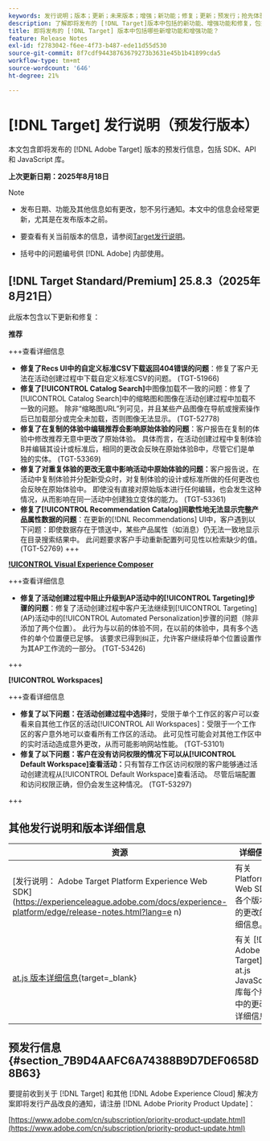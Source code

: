 ```yaml
---
keywords: 发行说明；版本；更新；未来版本；增强；新功能；修复；更新；预发行；抢先体验
description: 了解即将发布的 [!DNL Target]版本中包括的新功能、增强功能和修复，包括 SDK、API 和 JavaScript 库。
title: 即将发布的 [!DNL Target] 版本中包括哪些新增功能和增强功能？
feature: Release Notes
exl-id: f2783042-f6ee-4f73-b487-ede11d55d530
source-git-commit: 8f7cdf94438763679273b3631e45b1b41899cda5
workflow-type: tm+mt
source-wordcount: '646'
ht-degree: 21%

---
```


# [!DNL Target] 发行说明（预发行版本）

本文包含即将发布的 [!DNL Adobe Target] 版本的预发行信息，包括 SDK、API 和 JavaScript 库。

**上次更新日期：2025年8月18日**

>[!NOTE]
>
>* 发布日期、功能及其他信息如有更改，恕不另行通知。本文中的信息会经常更新，尤其是在发布版本之前。
>
>* 要查看有关当前版本的信息，请参阅[Target发行说明](release-notes.md)。
>
>* 括号中的问题编号供 [!DNL Adobe] 内部使用。

## [!DNL Target Standard/Premium] 25.8.3（2025年8月21日）

此版本包含以下更新和修复：

**推荐**

+++查看详细信息
* **修复了Recs UI中的自定义标准CSV下载返回404错误的问题**：修复了客户无法在活动创建过程中下载自定义标准CSV的问题。 (TGT-51966)
* **修复了[!UICONTROL Catalog Search]**&#x200B;中图像加载不一致的问题：修复了[!UICONTROL  Catalog Search]中的缩略图和图像在活动创建过程中加载不一致的问题。 除非“缩略图URL”列可见，并且某些产品图像在导航或搜索操作后已加载部分或完全未加载，否则图像无法显示。 (TGT-52778)
* **修复了在复制的体验中编辑推荐会影响原始体验的问题**：客户报告在复制的体验中修改推荐无意中更改了原始体验。 具体而言，在活动创建过程中复制体验B并编辑其设计或标准后，相同的更改会反映在原始体验B中，尽管它们是单独的实体。 (TGT-53369)
* **修复了对重复体验的更改无意中影响活动中原始体验的问题：**&#x200B;客户报告说，在活动中复制体验并分配新受众时，对复制体验的设计或标准所做的任何更改也会反映在原始体验中。 即使没有直接对原始版本进行任何编辑，也会发生这种情况，从而影响在同一活动中创建独立变体的能力。 (TGT-53361)
* **修复了[!UICONTROL Recommendation Catalog]间歇性地无法显示完整产品属性数据的问题**：在更新的[!DNL Recommendations] UI中，客户遇到以下问题：即使数据存在于馈送中，某些产品属性（如消息）仍无法一致地显示在目录搜索结果中。 此问题要求客户手动重新配置列可见性以检索缺少的值。 (TGT-52769)
+++

**[!UICONTROL Visual Experience Composer](VEC)**

+++查看详细信息
* **修复了活动创建过程中阻止升级到AP活动中的[!UICONTROL Targeting]步骤的问题**：修复了活动创建过程中客户无法继续到[!UICONTROL Targeting] (AP)活动中的[!UICONTROL Automated Personalization]步骤的问题（除非添加了两个位置）。 此行为与以前的体验不同，在以前的体验中，具有多个选件的单个位置便已足够。 该要求已得到纠正，允许客户继续将单个位置设置作为其AP工作流的一部分。 (TGT-53426)

+++

**[!UICONTROL Workspaces]**

+++查看详细信息
* **修复了以下问题：在活动创建过程中选择**&#x200B;时，受限于单个工作区的客户可以查看来自其他工作区的活动[!UICONTROL All Workspaces]：受限于一个工作区的客户意外地可以查看所有工作区的活动。 此可见性可能会对其他工作区中的实时活动造成意外更改，从而可能影响网站性能。 (TGT-53101)
* **修复了以下问题：客户在没有访问权限的情况下可以从[!UICONTROL Default Workspace]查看活动：**&#x200B;只有暂存工作区访问权限的客户能够通过活动创建流程从[!UICONTROL Default Workspace]查看活动。 尽管后端配置和访问权限正确，但仍会发生这种情况。 (TGT-53297)

+++

## 其他发行说明和版本详细信息

| 资源 | 详细信息 |
|--- |--- |
| [发行说明： Adobe Target Platform Experience Web SDK]&#x200B;(https://experienceleague.adobe.com/docs/experience-platform/edge/release-notes.html?lang=e n) | 有关 Platform Web SDK 各个版本中的更改的详细信息。 |
| [at.js 版本详细信息](https://experienceleague.adobe.com/docs/target-dev/developer/client-side/at-js-implementation/target-atjs-versions.html){target=_blank} | 有关 [!DNL Adobe Target] at.js JavaScript 库每个版本中的更改的详细信息。 |

## 预发行信息 {#section_7B9D4AAFC6A74388B9D7DEF0658D8B63}

要提前收到关于 [!DNL Target] 和其他 [!DNL Adobe Experience Cloud] 解决方案即将发行产品改良的通知，请注册 [!DNL Adobe Priority Product Update]：

[https://www.adobe.com/cn/subscription/priority-product-update.html](https://www.adobe.com/cn/subscription/priority-product-update.html)
